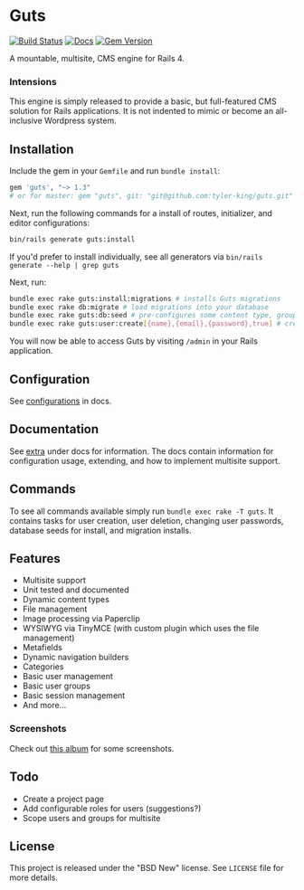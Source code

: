 # Guts

[![Build Status](https://secure.travis-ci.org/tyler-king/guts.svg?branch=master)](http://travis-ci.org/tyler-king/guts)
[![Docs](http://inch-ci.org/github/tyler-king/guts.svg)](http://inch-ci.org/github/tyler-king/guts)
[![Gem Version](https://badge.fury.io/rb/guts.svg)](https://badge.fury.io/rb/guts)

A mountable, multisite, CMS engine for Rails 4.

### Intensions

This engine is simply released to provide a basic, but full-featured CMS solution for Rails applications. It is not indented to mimic or become an all-inclusive Wordpress system.

## Installation

Include the gem in your `Gemfile` and run `bundle install`:

``` ruby
gem 'guts', "~> 1.3"
# or for master: gem "guts", git: "git@github.com:tyler-king/guts.git"
```

Next, run the following commands for a install of routes, initializer, and editor configurations:

``` bash
bin/rails generate guts:install
```

If you'd prefer to install individually, see all generators via `bin/rails generate --help | grep guts`

Next, run:

``` bash
bundle exec rake guts:install:migrations # installs Guts migrations
bundle exec rake db:migrate # load migrations into your database
bundle exec rake guts:db:seed # pre-configures some content type, groups, etc (creates an "Admins" group which is important)
bundle exec rake guts:user:create[{name},{email},{password},true] # creates a user (replace the values)
```

You will now be able to access Guts by visiting `/admin` in your Rails application.

## Configuration

See [configurations](doc/extra/configurations.md) in docs.

## Documentation

See [extra](doc/extra) under docs for information. The docs contain information for configuration usage, extending, and how to implement multisite support.

## Commands

To see all commands available simply run `bundle exec rake -T guts`. It contains tasks for user creation, user deletion, changing user passwords, database seeds for install, and migration installs.

## Features

+ Multisite support
+ Unit tested and documented
+ Dynamic content types
+ File management
+ Image processing via Paperclip
+ WYSIWYG via TinyMCE (with custom plugin which uses the file management)
+ Metafields
+ Dynamic navigation builders
+ Categories
+ Basic user management
+ Basic user groups
+ Basic session management
+ And more...

### Screenshots

Check out [this album](http://imgur.com/a/6dFLL) for some screenshots.

## Todo

+ Create a project page
+ Add configurable roles for users (suggestions?)
+ Scope users and groups for multisite

## License

This project is released under the "BSD New" license. See `LICENSE` file for more details.
